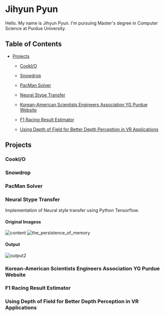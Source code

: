 # Jihyun Pyun

Hello. My name is Jihyun Pyun. I'm pursuing Master's degree in Computer Science at Purdue University.

## Table of Contents

- [Projects](#projects)
  - [CookI/O](#cookio)
  - [Snowdrop](#snowdrop)
  - [PacMan Solver](#pacman-solver)
  - [Neural Stype Transfer](#neural-style-transfer)

  - [Korean-American Scientists Engineers Association YG Purdue Website](#korean-american-scientists-engineers-association-yg-purdue-website)
  - [F1 Racing Result Estimator](#f1-racing-result-estimator)
  - [Using Depth of Field for Better Depth Perception in VR Applications](#using-depth-of-field-for-better-depth-perception-in-vr-applications)

## Projects

### CookI/O

### Snowdrop

### PacMan Solver

### Neural Stype Transfer
Implementation of Neural style transfer using Python Tensorflow.

#### Original Imagess
![content](https://user-images.githubusercontent.com/70607277/197364977-269c1565-1c24-4e1a-81e3-7e74c1e531cc.jpg) ![the_persistence_of_memory](https://user-images.githubusercontent.com/70607277/197365013-121d1ef0-ef4e-423a-bec6-8aab9a83fc09.jpg)

#### Output
![output2](https://user-images.githubusercontent.com/70607277/197365018-caca10b7-ad62-431b-b8cb-a19849fd35c6.jpg)

### Korean-American Scientists Engineers Association YG Purdue Website

### F1 Racing Result Estimator

### Using Depth of Field for Better Depth Perception in VR Applications
